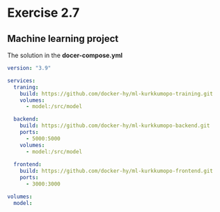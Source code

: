 # Exercise 2.7

## Machine learning project

The solution in the __docer-compose.yml__

```yml
version: "3.9"

services:
  traning:
    build: https://github.com/docker-hy/ml-kurkkumopo-training.git
    volumes:
      - model:/src/model

  backend:
    build: https://github.com/docker-hy/ml-kurkkumopo-backend.git
    ports:
      - 5000:5000
    volumes:
      - model:/src/model
  
  frontend:
    build: https://github.com/docker-hy/ml-kurkkumopo-frontend.git
    ports:
      - 3000:3000

volumes:
  model:
```
